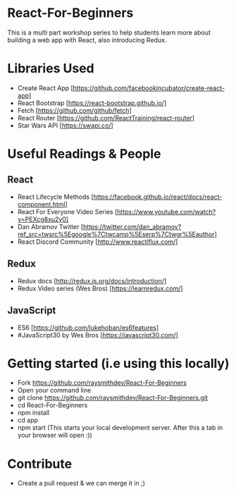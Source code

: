 # React-For-Beginners

This is a multi part workshop series to help students learn more about building a web app with React, also introducing Redux.

# Libraries Used
- Create React App [https://github.com/facebookincubator/create-react-app]
- React Bootstrap [https://react-bootstrap.github.io/]
- Fetch [https://github.com/github/fetch]
- React Router [https://github.com/ReactTraining/react-router]
- Star Wars API [https://swapi.co/]

# Useful Readings & People
## React
- React Lifecycle Methods [https://facebook.github.io/react/docs/react-component.html]
- React For Everyone Video Series [https://www.youtube.com/watch?v=PEXcg8xu2y0]
- Dan Abramov Twitter [https://twitter.com/dan_abramov?ref_src=twsrc%5Egoogle%7Ctwcamp%5Eserp%7Ctwgr%5Eauthor]
- React Discord Community [http://www.reactiflux.com/]

## Redux
- Redux docs [http://redux.js.org/docs/introduction/]
- Redux Video series (Wes Bros) [https://learnredux.com/]

## JavaScript
- ES6 [https://github.com/lukehoban/es6features]
- #JavaScript30 by Wes Bros [https://javascript30.com/]

# Getting started (i.e using this locally)
- Fork https://github.com/raysmithdev/React-For-Beginners
- Open your command line
- git clone https://github.com/raysmithdev/React-For-Beginners.git
- cd React-For-Beginners
- npm install
- cd app
- npm start (This starts your local development server. After this a tab in your browser will open :))

# Contribute
- Create a pull request & we can merge it in ;)
